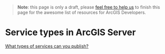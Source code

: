 > **Note**: this page is only a draft, please [feel free to help us](https://github.com/hhkaos/awesome-arcgis#contributions) to finish this page for the awesome list of resources for ArcGIS Developers.

# Service types in ArcGIS Server

[What types of services can you publish?](http://server.arcgis.com/en/server/latest/publish-services/linux/what-types-of-services-can-you-publish.htm)
